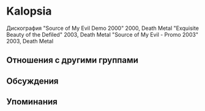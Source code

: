 # Kalopsia

Дискография
"Source of My Evil Demo 2000" 2000, Death Metal
"Exquisite Beauty of the Defiled" 2003, Death Metal
"Source of My Evil - Promo 2003" 2003, Death Metal

## Отношения с другими группами


## Обсуждения


## Упоминания

